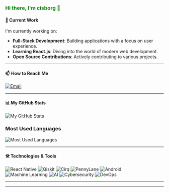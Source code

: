### <span style="color: green;">Hi there, I'm cisborg 👋</span>

#### 🔭 Current Work
I'm currently working on:
- **Full-Stack Development**: Building applications with a focus on user experience.
- **Learning React.js**: Diving into the world of modern web development.
- **Open Source Contributions**: Actively contributing to various projects.

---

#### 📫 How to Reach Me
<div>
  <a href="mailto:crisprboggs@gmail.com">
    <img src="https://img.shields.io/badge/Email-crisprboggs@gmail.com-blue?style=flat&logo=gmail" alt="Email" />
  </a>
</div>

---

#### 📊 My GitHub Stats
![My GitHub Stats](https://github-readme-stats.vercel.app/api?username=cisborg&show_icons=true&hide_title=true&count_private=true&theme=radical)

### Most Used Languages
![Most Used Languages](https://github-readme-stats.vercel.app/api/top-langs/?username=cisborg&layout=compact&theme=radical)

---

#### 🛠️ Technologies & Tools
<div>
  <img src="https://img.shields.io/badge/React%20Native-61DAFB?style=flat&logo=react&logoColor=black" alt="React Native" />
  <img src="https://img.shields.io/badge/Qiskit-4B1F7A?style=flat&logo=ibm&logoColor=white" alt="Qiskit" />
  <img src="https://img.shields.io/badge/Cirq-FFCC00?style=flat&logo=google&logoColor=black" alt="Cirq" />
  <img src="https://img.shields.io/badge/PennyLane-4B1F7A?style=flat&logoColor=white" alt="PennyLane" />
  <img src="https://img.shields.io/badge/Android-3DDC84?style=flat&logo=android&logoColor=white" alt="Android" />
  <img src="https://img.shields.io/badge/Machine%20Learning-FF6F00?style=flat&logo=google&logoColor=white" alt="Machine Learning" />
  <img src="https://img.shields.io/badge/AI-00BFFF?style=flat&logo=ai&logoColor=white" alt="AI" />
  <img src="https://img.shields.io/badge/Cybersecurity-FF4500?style=flat&logo=security&logoColor=white" alt="Cybersecurity" />
  <img src="https://img.shields.io/badge/DevOps-0078D7?style=flat&logo=devops&logoColor=white" alt="DevOps" />
</div>

---

---

